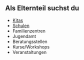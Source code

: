 ## Als Elternteil suchst du

- [Kitas](Kitas/Kitas.md)
- [Schulen](Schulen/Schulen.md)
- Familienzentren
- Jugendamt
- Beratungsstellen
- Kurse/Workshops
- Veranstaltungen
